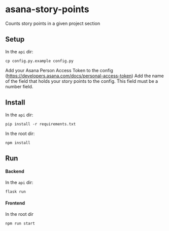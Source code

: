 # asana-story-points
Counts story points in a given project section

## Setup

In the `api` dir:

`cp config.py.example config.py`

Add your Asana Person Access Token to the config (https://developers.asana.com/docs/personal-access-token)
Add the name of the field that holds your story points to the config. This field must be a number field.

## Install

In the `api` dir:

`pip install -r requirements.txt`

In the root dir:

`npm install`

## Run

#### Backend

In the `api` dir:

`flask run`

#### Frontend

In the root dir

`npm run start`
